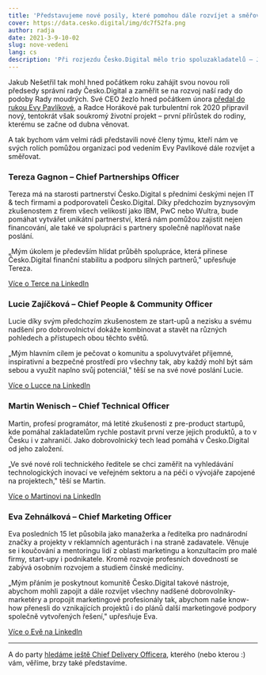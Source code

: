 ```yaml
---
title: 'Představujeme nové posily, které pomohou dále rozvíjet a směřovat Česko.Digital'
cover: https://data.cesko.digital/img/dc7f52fa.png
author: radja
date: 2021-3-9-10-02
slug: nove-vedeni
lang: cs
description: 'Při rozjezdu Česko.Digital mělo trio spoluzakladatelů – Jakub Nešetřil, Radka Horáková a Eva Pavlíková – jednoduchý plán: první rok komunitu rozjet, druhý rok zajistit první finance pro její fungování a třetí rok posílit, ustabilnit a dále profesionalizovat kmenový tým. A tak máme radost, že se nám daří plán naplňovat – rozjíždíme třetí rok, který je ve znamení posilování týmu s cílem udržet a rozvíjet vysoký standard práce.'
---
```


Jakub Nešetřil tak mohl hned počátkem roku zahájit svou novou roli předsedy správní rady Česko.Digital a zaměřit se na rozvoj naší rady do podoby Rady moudrých. Své CEO žezlo hned počátkem února [předal do rukou Evy Pavlíkové](https://blog.cesko.digital/2021/02/nova-ceo), a Radce Horákové pak turbulentní rok 2020 připravil nový, tentokrát však soukromý životní projekt – první přírůstek do rodiny, kterému se začne od dubna věnovat.

A tak bychom vám velmi rádi představili nové členy týmu, kteří nám ve svých rolích pomůžou organizaci pod vedením Evy Pavlíkové dále rozvíjet a směřovat.

### Tereza Gagnon – Chief Partnerships Officer

Tereza má na starosti partnerství Česko.Digital s předními českými nejen IT & tech firmami a podporovateli Česko.Digital. Díky předchozím byznysovým zkušenostem z firem všech velikostí jako IBM, PwC nebo Wultra, bude pomáhat vytvářet unikátní partnerství, která nám pomůžou zajistit nejen financování, ale také ve spolupráci s partnery společně naplňovat naše poslání.

„Mým úkolem je především hlídat průběh spolupráce, která přinese Česko.Digital finanční stabilitu a podporu silných partnerů," upřesňuje Tereza.

[Více o Terce na LinkedIn](https://www.linkedin.com/in/tereza-gagnon/)

### Lucie Zajíčková – Chief People & Community Officer

Lucie díky svým předchozím zkušenostem ze start-upů a nezisku a svému nadšení pro dobrovolnictví dokáže kombinovat a stavět na různých pohledech a přístupech obou těchto světů.

„Mým hlavním cílem je pečovat o komunitu a spoluvytvářet příjemné, inspirativní a bezpečné prostředí pro všechny tak, aby každý mohl být sám sebou a využít naplno svůj potenciál," těší se na své nové poslání Lucie.

[Více o Lucce na LinkedIn](https://www.linkedin.com/in/zajickovalucie/)

### Martin Wenisch – Chief Technical Officer

Martin, profesí programátor, má letité zkušenosti z pre-product startupů, kde pomáhal zakladatelům rychle postavit první verze jejich produktů, a to v Česku i v zahraničí. Jako dobrovolnický tech lead pomáhá v Česko.Digital od jeho založení.

„Ve své nové roli technického ředitele se chci zaměřit na vyhledávání technologických inovací ve veřejném sektoru a na péči o vývojáře zapojené na projektech," těší se Martin.

[Více o Martinovi na LinkedIn](https://www.linkedin.com/in/mwenisch/)

### Eva Zehnálková – Chief Marketing Officer

Eva posledních 15 let působila jako manažerka a ředitelka pro nadnárodní značky a projekty v reklamních agenturách i na straně zadavatele. Věnuje se i koučování a mentoringu lidí z oblasti marketingu a konzultacím pro malé firmy, start-upy i podnikatele. Kromě rozvoje profesních dovedností se zabývá osobním rozvojem a studiem čínské medicíny.

„Mým přáním je poskytnout komunitě Česko.Digital takové nástroje, abychom mohli zapojit a dále rozvíjet všechny nadšené dobrovolníky-marketéry a propojit marketingové profesionály tak, abychom naše know-how přenesli do vznikajících projektů i do plánů další marketingové podpory společně vytvořených řešení," upřesňuje Eva.

[Více o Evě na LinkedIn](https://www.linkedin.com/in/evazehnalkova/)

---

A do party [hledáme ještě Chief Delivery Officera](https://wiki.cesko.digital/x/4R0Y), kterého (nebo kterou :) vám, věříme, brzy také představíme.